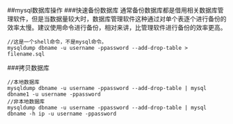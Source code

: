 ##mysql数据库操作
###快速备份数据库
通常备份数据库都是借用相关数据库管理软件，但是当数据量较大时，数据库管理软件这种通过对单个表逐个进行备份的效率太慢。建议使用命令进行备份，相对来讲，比管理软件进行备份的效率更高。

```shell
//这是一个shell命令，不是mysql命令。
mysqldump dbname -u username -ppassword --add-drop-table > filename.sql
```
###拷贝数据库
```shell
//本地数据库
mysqldump dbname -u username -ppassword --add-drop-table | mysql dbname1 -u username -ppassword
//非本地数据库
mysqldump dbname -u username -ppassword --add-drop-table | mysql dbname -h ip -u username -ppassword
```